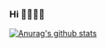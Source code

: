 ### Hi 👋👋👋👋
[![Anurag's github stats](https://github-readme-stats.vercel.app/api?username=zhao-pf)](https://github.com/anuraghazra/github-readme-stats)
